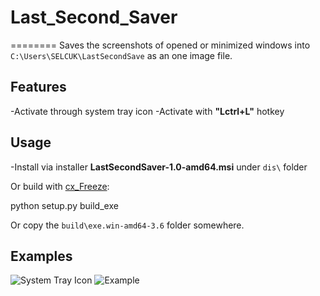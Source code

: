 # Last_Second_Saver
========
Saves the screenshots of opened or minimized windows into `C:\Users\SELCUK\LastSecondSave` as an one image file.

## Features
-Activate through system tray icon
-Activate with **"Lctrl+L"** hotkey

## Usage

-Install via installer **LastSecondSaver-1.0-amd64.msi** under `dis\` folder

Or build with [cx_Freeze](https://pypi.org/project/cx_Freeze/):
  
  python setup.py build_exe

Or copy the `build\exe.win-amd64-3.6` folder somewhere.

## Examples

![System Tray Icon](https://user-images.githubusercontent.com/16338294/43664403-866700d4-9775-11e8-8ddb-44e57596124a.png)
![Example](https://user-images.githubusercontent.com/16338294/43664425-989516e2-9775-11e8-8ba3-392051744443.jpg)

